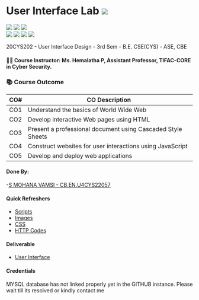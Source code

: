 # User Interface Lab ![](https://img.shields.io/badge/-Live-brightgreen)
![](https://img.shields.io/badge/Batch-22CYS-lightgreen) ![](https://img.shields.io/badge/UG-blue) ![](https://img.shields.io/badge/Subject-UID-blue) <br/>
![](https://img.shields.io/badge/Lecture-1-orange) ![](https://img.shields.io/badge/Practical-3-orange) ![](https://img.shields.io/badge/Credits-2-orange) ![](https://img.shields.io/badge/Additional_Coverage-GitHub-purple)

20CYS202  - User Interface Design - 3rd Sem - B.E. CSE(CYS) - ASE, CBE

#### :teacher: Course Instructor:  Ms. Hemalatha P, Assistant Professor, TIFAC-CORE in Cyber Security.

### :books: Course Outcome

| CO#  | CO Description |
|------|----------------|
| CO1 | Understand the basics of World Wide Web |
| CO2 | Develop interactive Web pages using HTML |
| CO3 | Present a professional document using Cascaded Style Sheets |
| CO4 | Construct websites for user interactions using JavaScript |
| CO5 | Develop and deploy web applications | 

#### Done By:
-[S MOHANA VAMSI - CB.EN.U4CYS22057](https://github.com/mohanvamsi06)

#### Quick Refreshers

- [Scripts](https://github.com/mohanvamsi06/Leave_Management_System/ui/js)
- [Images](https://mohanvamsi06/Leave_Management_System/ui/images)
- [CSS](https://mohanvamsi06/Leave_Management_System/ui/css)
- [HTTP Codes](https://mohanvamsi06/Leave_Management_System/ui/html)

#### Deliverable 
- [User Interface](https://amrita-tifac-cyber-blockchain.github.io/20CYS202-User_Interface_Design/Assignments/CB.EN.U4CYS22057/ui/)

#### Credentials
  MYSQL database has not linked properly yet in the GITHUB instance. Please wait till its resolved or kindly contact me
